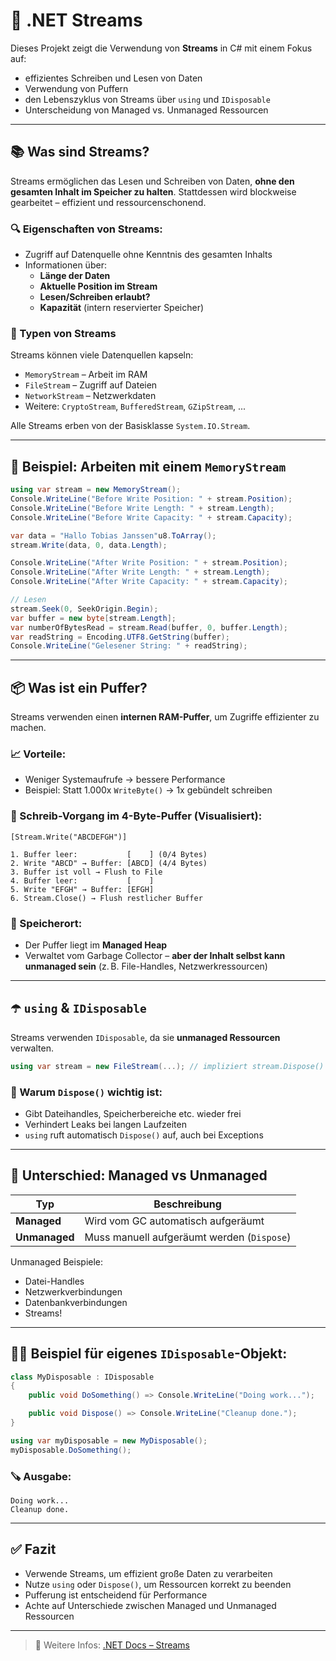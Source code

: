 
# 🔄 .NET Streams

Dieses Projekt zeigt die Verwendung von **Streams** in C# mit einem Fokus auf:

- effizientes Schreiben und Lesen von Daten
- Verwendung von Puffern
- den Lebenszyklus von Streams über `using` und `IDisposable`
- Unterscheidung von Managed vs. Unmanaged Ressourcen

---

## 📚 Was sind Streams?

Streams ermöglichen das Lesen und Schreiben von Daten, **ohne den gesamten Inhalt im Speicher zu halten**. Stattdessen wird blockweise gearbeitet – effizient und ressourcenschonend.

### 🔍 Eigenschaften von Streams:

- Zugriff auf Datenquelle ohne Kenntnis des gesamten Inhalts
- Informationen über:
  - **Länge der Daten**
  - **Aktuelle Position im Stream**
  - **Lesen/Schreiben erlaubt?**
  - **Kapazität** (intern reservierter Speicher)

### 🔌 Typen von Streams

Streams können viele Datenquellen kapseln:

- `MemoryStream` – Arbeit im RAM
- `FileStream` – Zugriff auf Dateien
- `NetworkStream` – Netzwerkdaten
- Weitere: `CryptoStream`, `BufferedStream`, `GZipStream`, ...

Alle Streams erben von der Basisklasse `System.IO.Stream`.

---

## 🧪 Beispiel: Arbeiten mit einem `MemoryStream`

```csharp
using var stream = new MemoryStream();
Console.WriteLine("Before Write Position: " + stream.Position);
Console.WriteLine("Before Write Length: " + stream.Length);
Console.WriteLine("Before Write Capacity: " + stream.Capacity);

var data = "Hallo Tobias Janssen"u8.ToArray();
stream.Write(data, 0, data.Length);

Console.WriteLine("After Write Position: " + stream.Position);
Console.WriteLine("After Write Length: " + stream.Length);
Console.WriteLine("After Write Capacity: " + stream.Capacity);

// Lesen
stream.Seek(0, SeekOrigin.Begin);
var buffer = new byte[stream.Length];
var numberOfBytesRead = stream.Read(buffer, 0, buffer.Length);
var readString = Encoding.UTF8.GetString(buffer);
Console.WriteLine("Gelesener String: " + readString);
```

---

## 📦 Was ist ein **Puffer**?

Streams verwenden einen **internen RAM-Puffer**, um Zugriffe effizienter zu machen.

### 📈 Vorteile:

- Weniger Systemaufrufe → bessere Performance
- Beispiel: Statt 1.000x `WriteByte()` → 1x gebündelt schreiben

### 🔄 Schreib-Vorgang im 4-Byte-Puffer (Visualisiert):

```
[Stream.Write("ABCDEFGH")]

1. Buffer leer:           [    ] (0/4 Bytes)
2. Write "ABCD" → Buffer: [ABCD] (4/4 Bytes)
3. Buffer ist voll → Flush to File
4. Buffer leer:           [    ]
5. Write "EFGH" → Buffer: [EFGH]
6. Stream.Close() → Flush restlicher Buffer
```

### 📍 Speicherort:

- Der Puffer liegt im **Managed Heap**
- Verwaltet vom Garbage Collector – **aber der Inhalt selbst kann unmanaged sein** (z. B. File-Handles, Netzwerkressourcen)

---

## ☂️ `using` & `IDisposable`

Streams verwenden `IDisposable`, da sie **unmanaged Ressourcen** verwalten.

```csharp
using var stream = new FileStream(...); // impliziert stream.Dispose()
```

### 🧼 Warum `Dispose()` wichtig ist:

- Gibt Dateihandles, Speicherbereiche etc. wieder frei
- Verhindert Leaks bei langen Laufzeiten
- `using` ruft automatisch `Dispose()` auf, auch bei Exceptions

---

## 🧨 Unterschied: Managed vs Unmanaged

| Typ                 | Beschreibung                                       |
|---------------------|----------------------------------------------------|
| **Managed**         | Wird vom GC automatisch aufgeräumt                 |
| **Unmanaged**       | Muss manuell aufgeräumt werden (`Dispose`)         |

Unmanaged Beispiele:  
- Datei-Handles  
- Netzwerkverbindungen  
- Datenbankverbindungen  
- Streams!

---

## 🧑‍💻 Beispiel für eigenes `IDisposable`-Objekt:

```csharp
class MyDisposable : IDisposable
{
    public void DoSomething() => Console.WriteLine("Doing work...");

    public void Dispose() => Console.WriteLine("Cleanup done.");
}

using var myDisposable = new MyDisposable();
myDisposable.DoSomething();
```

### 🪚 Ausgabe:

```
Doing work...
Cleanup done.
```

---

## ✅ Fazit

- Verwende Streams, um effizient große Daten zu verarbeiten
- Nutze `using` oder `Dispose()`, um Ressourcen korrekt zu beenden
- Pufferung ist entscheidend für Performance
- Achte auf Unterschiede zwischen Managed und Unmanaged Ressourcen

---

> 🔗 Weitere Infos: [.NET Docs – Streams](https://learn.microsoft.com/en-us/dotnet/standard/io/)

